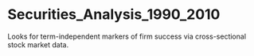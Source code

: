# Securities_Analysis_1990_2010
Looks for term-independent markers of firm success via cross-sectional stock market data.
